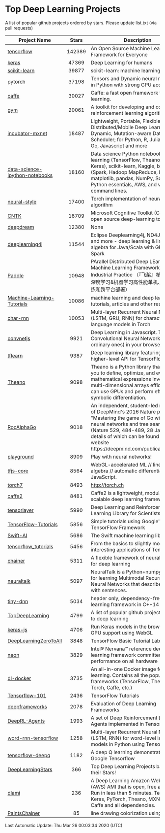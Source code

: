 # Top Deep Learning Projects
A list of popular github projects ordered by stars.
Please update list.txt (via pull requests)

|Project Name| Stars | Description |
| ---------- |:-----:| ----------- |
| [tensorflow](https://github.com/tensorflow/tensorflow) | 142389 | An Open Source Machine Learning Framework for Everyone |
| [keras](https://github.com/keras-team/keras) | 47369 | Deep Learning for humans |
| [scikit-learn](https://github.com/scikit-learn/scikit-learn) | 39877 | scikit-learn: machine learning in Python |
| [pytorch](https://github.com/pytorch/pytorch) | 37198 | Tensors and Dynamic neural networks in Python with strong GPU acceleration |
| [caffe](https://github.com/BVLC/caffe) | 30027 | Caffe: a fast open framework for deep learning. |
| [gym](https://github.com/openai/gym) | 20061 | A toolkit for developing and comparing reinforcement learning algorithms. |
| [incubator-mxnet](https://github.com/apache/incubator-mxnet) | 18487 | Lightweight, Portable, Flexible Distributed/Mobile Deep Learning with Dynamic, Mutation-aware Dataflow Dep Scheduler; for Python, R, Julia, Scala, Go, Javascript and more |
| [data-science-ipython-notebooks](https://github.com/donnemartin/data-science-ipython-notebooks) | 18160 | Data science Python notebooks: Deep learning (TensorFlow, Theano, Caffe, Keras), scikit-learn, Kaggle, big data (Spark, Hadoop MapReduce, HDFS), matplotlib, pandas, NumPy, SciPy, Python essentials, AWS, and various command lines. |
| [neural-style](https://github.com/jcjohnson/neural-style) | 17400 | Torch implementation of neural style algorithm |
| [CNTK](https://github.com/microsoft/CNTK) | 16709 | Microsoft Cognitive Toolkit (CNTK), an open source deep-learning toolkit |
| [deepdream](https://github.com/google/deepdream) | 12380 | None |
| [deeplearning4j](https://github.com/eclipse/deeplearning4j) | 11544 | Eclipse Deeplearning4j, ND4J, DataVec and more - deep learning & linear algebra for Java/Scala with GPUs + Spark |
| [Paddle](https://github.com/PaddlePaddle/Paddle) | 10948 | PArallel Distributed Deep LEarning: Machine Learning Framework from Industrial Practice （『飞桨』核心框架，深度学习&机器学习高性能单机、分布式训练和跨平台部署） |
| [Machine-Learning-Tutorials](https://github.com/ujjwalkarn/Machine-Learning-Tutorials) | 10086 | machine learning and deep learning tutorials, articles and other resources  |
| [char-rnn](https://github.com/karpathy/char-rnn) | 10053 | Multi-layer Recurrent Neural Networks (LSTM, GRU, RNN) for character-level language models in Torch |
| [convnetjs](https://github.com/karpathy/convnetjs) | 9921 | Deep Learning in Javascript. Train Convolutional Neural Networks (or ordinary ones) in your browser. |
| [tflearn](https://github.com/tflearn/tflearn) | 9387 | Deep learning library featuring a higher-level API for TensorFlow. |
| [Theano](https://github.com/Theano/Theano) | 9098 | Theano is a Python library that allows you to define, optimize, and evaluate mathematical expressions involving multi-dimensional arrays efficiently. It can use GPUs and perform efficient symbolic differentiation. |
| [RocAlphaGo](https://github.com/Rochester-NRT/RocAlphaGo) | 9018 | An independent, student-led replication of DeepMind's 2016 Nature publication, "Mastering the game of Go with deep neural networks and tree search" (Nature 529, 484-489, 28 Jan 2016), details of which can be found on their website https://deepmind.com/publications.html. |
| [playground](https://github.com/tensorflow/playground) | 8909 | Play with neural networks! |
| [tfjs-core](https://github.com/tensorflow/tfjs-core) | 8564 | WebGL-accelerated ML // linear algebra // automatic differentiation for JavaScript. |
| [torch7](https://github.com/torch/torch7) | 8493 | http://torch.ch |
| [caffe2](https://github.com/facebookarchive/caffe2) | 8481 | Caffe2 is a lightweight, modular, and scalable deep learning framework. |
| [tensorlayer](https://github.com/tensorlayer/tensorlayer) | 5990 | Deep Learning and Reinforcement Learning Library for Scientists 🔥 |
| [TensorFlow-Tutorials](https://github.com/nlintz/TensorFlow-Tutorials) | 5856 | Simple tutorials using Google's TensorFlow Framework |
| [Swift-AI](https://github.com/Swift-AI/Swift-AI) | 5686 | The Swift machine learning library. |
| [tensorflow_tutorials](https://github.com/pkmital/tensorflow_tutorials) | 5456 | From the basics to slightly more interesting applications of Tensorflow |
| [chainer](https://github.com/chainer/chainer) | 5311 | A flexible framework of neural networks for deep learning |
| [neuraltalk](https://github.com/karpathy/neuraltalk) | 5097 | NeuralTalk is a Python+numpy project for learning Multimodal Recurrent Neural Networks that describe images with sentences. |
| [tiny-dnn](https://github.com/tiny-dnn/tiny-dnn) | 5034 | header only, dependency-free deep learning framework in C++14 |
| [TopDeepLearning](https://github.com/aymericdamien/TopDeepLearning) | 4799 | A list of popular github projects related to deep learning |
| [keras-js](https://github.com/transcranial/keras-js) | 4706 | Run Keras models in the browser, with GPU support using WebGL |
| [DeepLearningZeroToAll](https://github.com/hunkim/DeepLearningZeroToAll) | 3848 | TensorFlow Basic Tutorial Labs |
| [neon](https://github.com/NervanaSystems/neon) | 3829 | Intel® Nervana™ reference deep learning framework committed to best performance on all hardware |
| [dl-docker](https://github.com/floydhub/dl-docker) | 3735 | An all-in-one Docker image for deep learning. Contains all the popular DL frameworks (TensorFlow, Theano, Torch, Caffe, etc.) |
| [Tensorflow-101](https://github.com/sjchoi86/Tensorflow-101) | 2436 | TensorFlow Tutorials |
| [deepframeworks](https://github.com/zer0n/deepframeworks) | 2078 | Evaluation of Deep Learning Frameworks |
| [DeepRL-Agents](https://github.com/awjuliani/DeepRL-Agents) | 1993 | A set of Deep Reinforcement Learning Agents implemented in Tensorflow. |
| [word-rnn-tensorflow](https://github.com/hunkim/word-rnn-tensorflow) | 1258 | Multi-layer Recurrent Neural Networks (LSTM, RNN) for word-level language models in Python using TensorFlow. |
| [tensorflow-deepq](https://github.com/siemanko/tensorflow-deepq) | 1182 | A deep Q learning demonstration using Google Tensorflow |
| [DeepLearningStars](https://github.com/hunkim/DeepLearningStars) | 366 | Top Deep Learning Projects based on their Stars! |
| [dlami](https://github.com/ritchieng/dlami) | 236 | A Deep Learning Amazon Web Service (AWS) AMI that is open, free and works. Run in less than 5 minutes. TensorFlow, Keras, PyTorch, Theano, MXNet, CNTK, Caffe and all dependencies. |
| [PaintsChainer](https://github.com/taizan/PaintsChainer) | 85 | line drawing colorization using chainer |

Last Automatic Update: Thu Mar 26 00:03:34 2020 (UTC)
